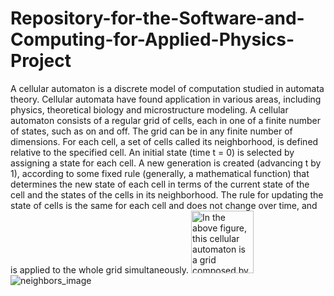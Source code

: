 # Repository-for-the-Software-and-Computing-for-Applied-Physics-Project

A cellular automaton is a discrete model of computation studied in automata theory. 
Cellular automata have found application in various areas, including physics, theoretical
biology and microstructure modeling.
A cellular automaton consists of a regular grid of cells, each in one of a finite number
of states, such as on and off. The grid can be in any finite number of dimensions.
For each cell, a set of cells called its neighborhood, is defined relative to the specified
cell. An initial state (time t = 0) is selected by assigning a state for each cell. A
new generation is created (advancing t by 1), according to some fixed rule (generally,
a mathematical function) that determines the new state of each cell in terms of the
current state of the cell and the states of the cells in its neighborhood. The
rule for updating the state of cells is the same for each cell and does not change over
time, and is applied to the whole grid simultaneously.
<img src="![neighbors_image](https://github.com/AldoCanfora/Repository-for-the-Software-and-Computing-for-Applied-Physics-Project/assets/72471366/af504c1c-2317-4ed6-9e42-57537e1fad7f)" alt="In the above figure, this cellular automaton is a grid composed by 25 cells. The set of neighbor-
hood is called Moore Neighborhood and it is defined on a two-dimensional square lattice
and it is composed of a central cell and the eight cells that surround it, here indicated
with initials of cardinal points." width="100" height="100" />
![neighbors_image](https://github.com/AldoCanfora/Repository-for-the-Software-and-Computing-for-Applied-Physics-Project/assets/72471366/af504c1c-2317-4ed6-9e42-57537e1fad7f)



